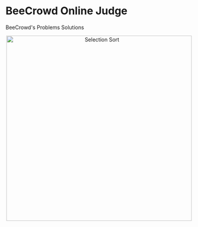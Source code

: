 # BeeCrowd Online Judge
BeeCrowd's Problems Solutions

<p align="center">
  <img class="gatsby-resp-image-image" src="https://www.beecrowd.com.br/home/wp-content/uploads/2021/08/beecrowd__roxoHorClean-small-PNG-1.png" width="500" title="Selection Sort">
</p>

